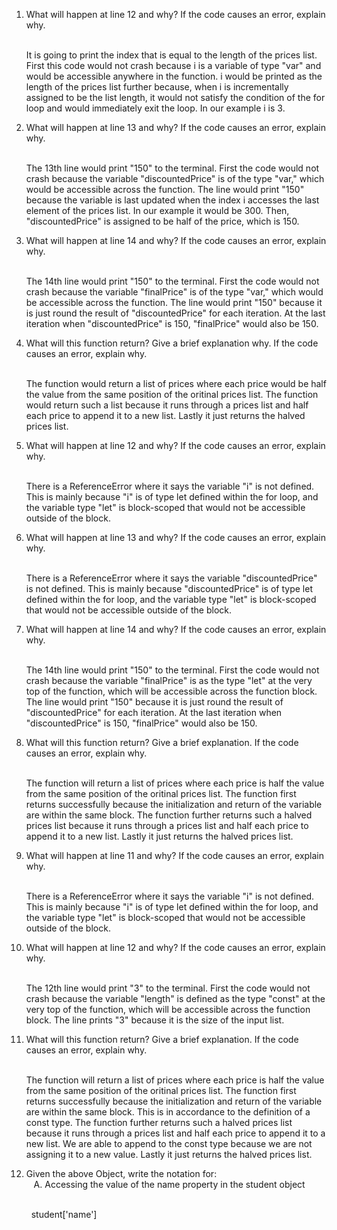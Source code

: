<ol>
  <li> What will happen at line 12 and why? If the code causes an error, explain why. </li>
  <p> <br> It is going to print the index that is equal to the length of the prices list. First this code would not crash because i is a variable of type "var" and would be accessible anywhere in the function. i would be printed as the length of the prices list further because, when i is incrementally assigned to be the list length, it would not satisfy the condition of the for loop and would immediately exit the loop. In our example i is 3. </p>
  <li> What will happen at line 13 and why? If the code causes an error, explain why. </li>
  <p> <br> The 13th line would print "150" to the terminal. First the code would not crash because the variable "discountedPrice" is of the type "var," which would be accessible across the function. The line would print "150" because the variable is last updated when the index i accesses the last element of the prices list. In our example it would be 300. Then, "discountedPrice" is assigned to be half of the price, which is 150. </p>
  <li> What will happen at line 14 and why? If the code causes an error, explain why. </li>
  <p> <br> The 14th line would print "150" to the terminal. First the code would not crash because the variable "finalPrice" is of the type "var," which would be accessible across the function. The line would print "150" because it is just round the result of "discountedPrice" for each iteration. At the last iteration when "discountedPrice" is 150, "finalPrice" would also be 150. </p>
  <li> What will this function return? Give a brief explanation why. If the code causes an error, explain why. </li>
  <p> <br> The function would return a list of prices where each price would be half the value from the same position of the oritinal prices list. The function would return such a list because it runs through a prices list and half each price to append it to a new list. Lastly it just returns the halved prices list. </p>
  <li> What will happen at line 12 and why?  If the code causes an error, explain why. </li>
  <p> <br> There is a ReferenceError where it says the variable "i" is not defined. This is mainly because "i" is of type let defined within the for loop, and the variable type "let" is block-scoped that would not be accessible outside of the  block. </p>
  <li> What will happen at line 13 and why? If the code causes an error, explain why. </li>
  <p> <br> There is a ReferenceError where it says the variable "discountedPrice" is not defined. This is mainly because "discountedPrice" is of type let defined within the for loop, and the variable type "let" is block-scoped that would not be accessible outside of the block. </p>
  <li> What will happen at line 14 and why? If the code causes an error, explain why. </li>
  <p> <br> The 14th line would print "150" to the terminal. First the code would not crash because the variable "finalPrice" is as the type "let" at the very top of the function, which will be accessible across the function block. The line would print "150" because it is just round the result of "discountedPrice" for each iteration. At the last iteration when "discountedPrice" is 150, "finalPrice" would also be 150. </p>
  <li> What will this function return? Give a brief explanation. If the code causes an error, explain why. </li>
  <p> <br> The function will return a list of prices where each price is half the value from the same position of the oritinal prices list. The function first returns successfully because the initialization and return of the variable are within the same block. The function further returns such a halved prices list because it runs through a prices list and half each price to append it to a new list. Lastly it just returns the halved prices list. </p>
  <li> What will happen at line 11 and why? If the code causes an error, explain why. </li>
  <p> <br> There is a ReferenceError where it says the variable "i" is not defined. This is mainly because "i" is of type let defined within the for loop, and the variable type "let" is block-scoped that would not be accessible outside of the  block. </p>
  <li> What will happen at line 12 and why? If the code causes an error, explain why. </li>
  <p> <br> The 12th line would print "3" to the terminal. First the code would not crash because the variable "length" is defined as the type "const" at the very top of the function, which will be accessible across the function block. The line prints "3" because it is the size of the input list. </p>
  <li> What will this function return? Give a brief explanation. If the code causes an error, explain why. </li>
  <p> <br> The function will return a list of prices where each price is half the value from the same position of the oritinal prices list. The function first returns successfully because the initialization and return of the variable are within the same block. This is in accordance to the definition of a const type. The function further returns such a halved prices list because it runs through a prices list and half each price to append it to a new list. We are able to append to the const type because we are not assigning it to a new value. Lastly it just returns the halved prices list. </p>
  <li> 
    Given the above Object, write the notation for: 
    <br> &nbsp;&nbsp; A. Accessing the value of the name property in the student object 
    <p> <br> &nbsp; student['name'] </p>
  </li>
</ol>